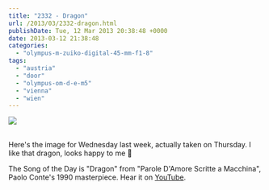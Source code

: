 ```yaml
---
title: "2332 - Dragon"
url: /2013/03/2332-dragon.html
publishDate: Tue, 12 Mar 2013 20:38:48 +0000
date: 2013-03-12 21:38:48
categories: 
  - "olympus-m-zuiko-digital-45-mm-f1-8"
tags: 
  - "austria"
  - "door"
  - "olympus-om-d-e-m5"
  - "vienna"
  - "wien"
---
```

<div class="container">
<div class="center"><a target="_blank" href="https://d25zfm9zpd7gm5.cloudfront.net/1200x1200/2013/20130307_163034_lr.jpg"><img src="https://d25zfm9zpd7gm5.cloudfront.net/0600x0600/2013/20130307_163034_lr.jpg" /></a></div>
</div>
<br />

Here's the image for Wednesday last week, actually taken on Thursday. I like that dragon, looks happy to me 🙂

 The Song of the Day is "Dragon" from "Parole D'Amore Scritte a Macchina", Paolo Conte's 1990 masterpiece. Hear it on <a href="http://www.youtube.com/watch?v=59D5pvbyFS8" target="_blank">YouTube</a>.
